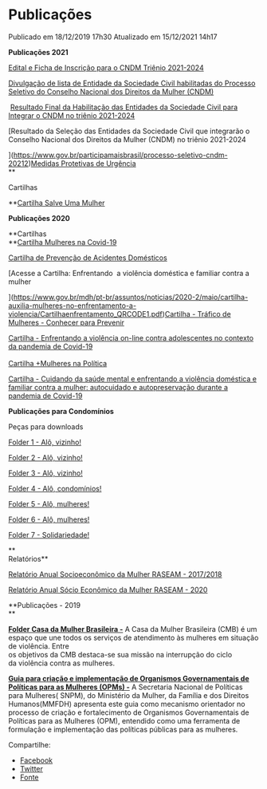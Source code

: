 
# Publicações

Publicado em 18/12/2019 17h30 Atualizado em 15/12/2021 14h17

**Publicações 2021**

[Edital e Ficha de Inscrição para o CNDM Triênio 2021-2024](https://www.gov.br/participamaisbrasil/processo-seletivo-cndm-20212) 

[Divulgação de lista de Entidade da Sociedade Civil habilitadas do Processo Seletivo do Conselho Nacional dos Direitos da Mulher (CNDM)  
](https://www.gov.br/participamaisbrasil/processo-seletivo-cndm-20212)

 [Resultado Final da Habilitação das Entidades da Sociedade Civil para Integrar o CNDM no triênio 2021-2024](https://www.gov.br/participamaisbrasil/processo-seletivo-cndm-20212)

[Resultado da Seleção das Entidades da Sociedade Civil que integrarão o Conselho Nacional dos Direitos da Mulher (CNDM) no triênio 2021-2024  
  
](https://www.gov.br/participamaisbrasil/processo-seletivo-cndm-20212)[Medidas Protetivas de Urgência](https://www.gov.br/mdh/pt-br/navegue-por-temas/politicas-para-mulheres/publicacoes-1/MEDIDAS_PROTETIVAS_SALVE_MULHER.pdf) [  
](https://www.gov.br/participamaisbrasil/processo-seletivo-cndm-20212)**  
  
Cartilhas  
  
**[Cartilha Salve Uma Mulher](https://www.gov.br/mdh/pt-br/navegue-por-temas/politicas-para-mulheres/publicacoes-1/PROJETOSALVEUMAMULHER2021.pdf) 

**Publicações 2020**

**Cartilhas  
**[](https://www.gov.br/mdh/pt-br/navegue-por-temas/politicas-para-mulheres/publicacoes-1/mulherescovid19_Alterado_corrigido.pdf)[Cartilha Mulheres na Covid-19](https://www.gov.br/mdh/pt-br/navegue-por-temas/politicas-para-mulheres/publicacoes-1/mulherescovid19_Alterado_corrigido_1407.pdf)

[Cartilha de Prevenção de Acidentes Domésticos](https://www.gov.br/mdh/pt-br/assuntos/noticias/2020-2/abril/ministerio-publica-guia-de-prevencao-a-acidentes-domesticos-e-primeiros-socorros/SNDCA_PREVENCAO_ACIDENTES_A402.pdf)

[Acesse a Cartilha: Enfrentando  a violência doméstica e familiar contra a mulher  
  
](https://www.gov.br/mdh/pt-br/assuntos/noticias/2020-2/maio/cartilha-auxilia-mulheres-no-enfrentamento-a-violencia/Cartilhaenfrentamento_QRCODE1.pdf)[Cartilha - Tráfico de Mulheres - Conhecer para Prevenir](https://www.gov.br/mdh/pt-br/navegue-por-temas/politicas-para-mulheres/publicacoes-1/Traficodemulheres.pdf)

[Cartilha - Enfrentando a violência on-line contra adolescentes no contexto da pandemia de Covid-19  
](https://www.gov.br/mdh/pt-br/navegue-por-temas/politicas-para-mulheres/publicacoes-1/68ENFRENTANDO_VIOLENCIA_ONLINE.pdf)[  
](https://www.gov.br/mdh/pt-br/assuntos/mais-mulheres-na-politica/CartilhaMulheresnaPoltica.pdf)[Cartilha +Mulheres na Política](https://www.gov.br/mdh/pt-br/assuntos/mais-mulheres-na-politica/CartilhaMulheresnaPoltica180920.pdf)

[Cartilha - Cuidando da saúde mental e enfrentando a violência doméstica e familiar contra a mulher: autocuidado e autopreservação durante a pandemia de Covid-19](https://www.gov.br/mdh/pt-br/navegue-por-temas/politicas-para-mulheres/publicacoes-1/cartilhamulheressademental.pdf)

**Publicações para Condomínios**

Peças para downloads   
  
[F](https://www.gov.br/mdh/pt-br/assuntos/noticias/2020-2/abril/ministerio-realiza-acao-de-enfrentamento-a-violencia-em-condominios/01.jpeg)[older 1 - Alô, vizinho!](https://www.gov.br/mdh/pt-br/assuntos/noticias/2020-2/abril/ministerio-realiza-acao-de-enfrentamento-a-violencia-em-condominios/01.jpeg)

[Folder 2 - Alô, vizinho!](https://www.gov.br/mdh/pt-br/assuntos/noticias/2020-2/abril/ministerio-realiza-acao-de-enfrentamento-a-violencia-em-condominios/01.1.jpeg) 

[Folder 3 - Alô, vizinho!](https://www.gov.br/mdh/pt-br/assuntos/noticias/2020-2/abril/ministerio-realiza-acao-de-enfrentamento-a-violencia-em-condominios/01.2.jpeg) 

[Folder 4 - Alô, condomínios!](https://www.gov.br/mdh/pt-br/assuntos/noticias/2020-2/abril/ministerio-realiza-acao-de-enfrentamento-a-violencia-em-condominios/02.jpeg)

[Folder 5 - Alô, mulheres!](https://www.gov.br/mdh/pt-br/assuntos/noticias/2020-2/abril/ministerio-realiza-acao-de-enfrentamento-a-violencia-em-condominios/03.jpeg)

[Folder 6 - Alô, mulheres!](https://www.gov.br/mdh/pt-br/assuntos/noticias/2020-2/abril/ministerio-realiza-acao-de-enfrentamento-a-violencia-em-condominios/04.jpeg)

[Folder 7 - Solidariedade!](https://www.gov.br/mdh/pt-br/assuntos/noticias/2020-2/abril/ministerio-realiza-acao-de-enfrentamento-a-violencia-em-condominios/05.jpeg)

**  
Relatórios**

[Relatório Anual Socioeconômico da Mulher RASEAM - 2017/2018](https://www.gov.br/mdh/pt-br/navegue-por-temas/politicas-para-mulheres/publicacoes-1/SPMRaseamdigital.pdf)    
  
[Relatório Anual Sócio Econômico da Mulher RASEAM - 2020](https://www.gov.br/mdh/pt-br/navegue-por-temas/politicas-para-mulheres/publicacoes-1/raseam2020.pdf)

**Publicações - 2019  
**

[**Folder Casa da Mulher Brasileira -**](https://www.gov.br/mdh/pt-br/navegue-por-temas/politicas-para-mulheres/publicacoes-1/Folder_Casa_da_Mulher_Brasileira.pdf) A Casa da Mulher Brasileira (CMB) é um espaço que une todos os serviços de atendimento às mulheres em situação de violência. Entre  
os objetivos da CMB destaca-se sua missão na interrupção do ciclo da violência contra as mulheres.

**[Guia para criação e implementação de Organismos Governamentais de Políticas para as Mulheres (OPMs) -](https://www.gov.br/mdh/pt-br/navegue-por-temas/politicas-para-mulheres/publicacoes-1/GUIA_PARA_CRIACAO_E_IMPLEMENTACAO_DE_ORGANISMOS_GOVERNAMENTAIS_DE_POLITICAS_PARA_AS_MULHERES__OPM.pdf)** A Secretaria Nacional de Políticas para Mulheres( SNPM), do Ministério da Mulher, da Família e dos Direitos Humanos(MMFDH) apresenta este guia como mecanismo orientador no processo de criação e fortalecimento de Organismos Governamentais de Políticas para as Mulheres (OPM), entendido como uma ferramenta de formulação e implementação das políticas públicas para as mulheres.

Compartilhe: 
*   [Facebook](http://www.facebook.com/sharer.php?u=https://www.gov.br/mdh/pt-br/navegue-por-temas/politicas-para-mulheres/publicacoes-1/publicacoes%202019)
*    [Twitter](https://twitter.com/share?text=Publica%C3%A7%C3%B5es&url=https://www.gov.br/mdh/resolveuid/33758fa5a6a34050b331e936840066dd)
*    [Fonte](https://www.gov.br/mdh/pt-br/navegue-por-temas/politicas-para-mulheres/publicacoes-1/publicacoes%202019)


